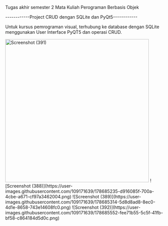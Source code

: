 
Tugas akhir semester 2 Mata Kuliah Perograman Berbasis Objek

------------Project CRUD dengan SQLite dan PyQt5------------

Untuk kursus pemrograman visual, terhubung ke database dengan SQLite menggunakan User Interface PyQT5 dan operasi CRUD.

<img width="455" alt="Screenshot (391)" src="https://user-images.githubusercontent.com/109171639/178685216-def3c305-4105-4db3-9274-8a968af11f5d.PNG">
![Screenshot (388)](https://user-images.githubusercontent.com/109171639/178685235-d916085f-700a-4cbe-a671-cf97a3462004.png)
![Screenshot (389)](https://user-images.githubusercontent.com/109171639/178685314-5d8d8ad8-8ec0-4d1e-8658-743e14608fc0.png)
![Screenshot (392)](https://user-images.githubusercontent.com/109171639/178685552-fee71b55-5c5f-41fb-bf58-c864184d5d0c.png)

